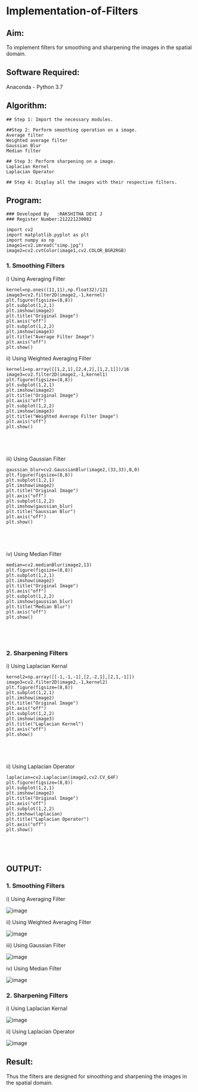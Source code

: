 # Implementation-of-Filters
## Aim:
To implement filters for smoothing and sharpening the images in the spatial domain.

## Software Required:
Anaconda - Python 3.7

## Algorithm:
```
## Step 1: Import the necessary modules.

##Step 2: Perform smoothing operation on a image.
Average filter
Weighted average filter
Gaussian Blur
Median filter

## Step 3: Perform sharpening on a image.
Laplacian Kernel
Laplacian Operator

## Step 4: Display all the images with their respective filters.

```



## Program:
```
### Developed By   :RAKSHITHA DEVI J
### Register Number:212221230082
```
```
import cv2
import matplotlib.pyplot as plt
import numpy as np
image1=cv2.imread("simp.jpg")
image2=cv2.cvtColor(image1,cv2.COLOR_BGR2RGB)
```


### 1. Smoothing Filters

i) Using Averaging Filter

```
kernel=np.ones((11,11),np.float32)/121
image3=cv2.filter2D(image2,-1,kernel)
plt.figure(figsize=(8,8))
plt.subplot(1,2,1)
plt.imshow(image2)
plt.title("Original Image")
plt.axis("off")
plt.subplot(1,2,2)
plt.imshow(image3)
plt.title("Average Filter Image")
plt.axis("off")
plt.show()
```





ii) Using Weighted Averaging Filter

```
kernel1=np.array([[1,2,1],[2,4,2],[1,2,1]])/16
image3=cv2.filter2D(image2,-1,kernel1)
plt.figure(figsize=(8,8))
plt.subplot(1,2,1)
plt.imshow(image2)
plt.title("Original Image")
plt.axis("off")
plt.subplot(1,2,2)
plt.imshow(image3)
plt.title("Weighted Average Filter Image")
plt.axis("off")
plt.show()





```
iii) Using Gaussian Filter
```
gaussian_blur=cv2.GaussianBlur(image2,(33,33),0,0)
plt.figure(figsize=(8,8))
plt.subplot(1,2,1)
plt.imshow(image2)
plt.title("Original Image")
plt.axis("off")
plt.subplot(1,2,2)
plt.imshow(gaussian_blur)
plt.title("Gaussian Blur")
plt.axis("off")
plt.show()





```

iv) Using Median Filter
```
median=cv2.medianBlur(image2,13)
plt.figure(figsize=(8,8))
plt.subplot(1,2,1)
plt.imshow(image2)
plt.title("Original Image")
plt.axis("off")
plt.subplot(1,2,2)
plt.imshow(gaussian_blur)
plt.title("Median Blur")
plt.axis("off")
plt.show()





```

### 2. Sharpening Filters
i) Using Laplacian Kernal
```
kernel2=np.array([[-1,-1,-1],[2,-2,1],[2,1,-1]])
image3=cv2.filter2D(image2,-1,kernel2)
plt.figure(figsize=(8,8))
plt.subplot(1,2,1)
plt.imshow(image2)
plt.title("Original Image")
plt.axis("off")
plt.subplot(1,2,2)
plt.imshow(image3)
plt.title("Laplacian Kernel")
plt.axis("off")
plt.show()





```
ii) Using Laplacian Operator
```
laplacian=cv2.Laplacian(image2,cv2.CV_64F)
plt.figure(figsize=(8,8))
plt.subplot(1,2,1)
plt.imshow(image2)
plt.title("Original Image")
plt.axis("off")
plt.subplot(1,2,2)
plt.imshow(laplacian)
plt.title("Laplacian Operator")
plt.axis("off")
plt.show()





```

## OUTPUT:
### 1. Smoothing Filters

i) Using Averaging Filter


![image](https://user-images.githubusercontent.com/94165326/230019107-cc65fed1-3d1a-414d-ab28-0d6cb84d6aeb.png)

ii) Using Weighted Averaging Filter


![image](https://user-images.githubusercontent.com/94165326/230020052-02731855-86fc-4ec6-8c05-4e9c3a01a5e2.png)


iii) Using Gaussian Filter


![image](https://user-images.githubusercontent.com/94165326/230020177-f21c3fd0-2d88-4c35-9751-e3550aba2ab9.png)

iv) Using Median Filter


![image](https://user-images.githubusercontent.com/94165326/230020472-b5857abc-46a6-4d5f-b021-a189efdc8617.png)

### 2. Sharpening Filters


i) Using Laplacian Kernal

![image](https://user-images.githubusercontent.com/94165326/230020832-1f8fc92c-ef76-4c5d-acd5-f77562685bc1.png)

ii) Using Laplacian Operator

![image](https://user-images.githubusercontent.com/94165326/230021019-090fb18e-1c4a-492c-b4ee-df2d28d62b5d.png)

## Result:
Thus the filters are designed for smoothing and sharpening the images in the spatial domain.
